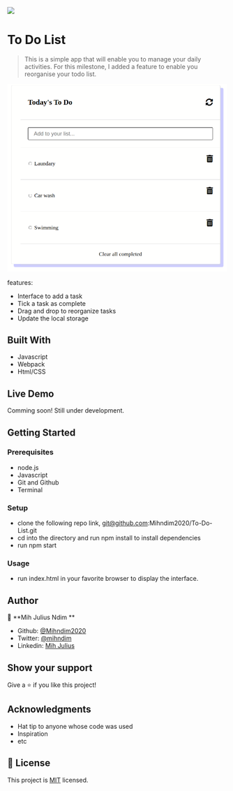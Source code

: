 ![](https://img.shields.io/badge/Microverse-blueviolet)

# To Do List

> This is a simple app that will enable you to manage your daily activities. For this milestone, I added a feature to enable you reorganise your todo list. 

![screenshot](images/todoList.png)

features:
- Interface to add a task 
- Tick a task as complete
- Drag and drop to reorganize tasks
- Update the local storage

## Built With

- Javascript
- Webpack
- Html/CSS

## Live Demo

Comming soon! Still under development.


## Getting Started


### Prerequisites

- node.js
- Javascript
- Git and Github
- Terminal

### Setup

- clone the following repo link, git@github.com:Mihndim2020/To-Do-List.git
- cd into the directory and run npm install to install dependencies
- run npm start

### Usage

- run index.html in your favorite browser to display the interface.

## Author

👤 **Mih Julius Ndim **

- Github: [@Mihndim2020](https://github.com/Mihndim2020)
- Twitter: [@mihndim](https://github.com/mih-julius) 
- Linkedin: [Mih Julius](https://www.linkedin.com/mih-julius)

## Show your support

Give a ⭐️ if you like this project!

## Acknowledgments

- Hat tip to anyone whose code was used
- Inspiration
- etc

## 📝 License

This project is [MIT](https://github.com/Mihndim2020/To-Do-List/blob/develop/LICENSE) licensed.